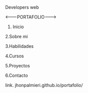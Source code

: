 Developers web

<---PORTAFOLIO--->

1. Inicio

2.Sobre mi

3.Habilidades

4.Cursos

5.Proyectos

6.Contacto

link. jhonpalmieri.github.io/portafolio/
